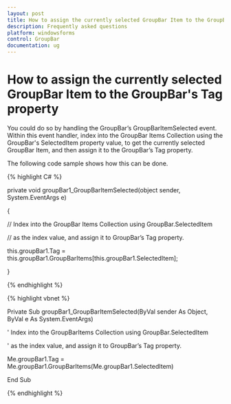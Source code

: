 ```yaml
---
layout: post
title: How to assign the currently selected GroupBar Item to the GroupBar's Tag property
description: Frequently asked questions
platform: windowsforms
control: GroupBar
documentation: ug
---
```

# How to assign the currently selected GroupBar Item to the GroupBar's Tag property

You could do so by handling the GroupBar’s GroupBarItemSelected event. Within this event handler, index into the GroupBar Items Collection using the GroupBar's SelectedItem property value, to get the currently selected GroupBar Item, and then assign it to the GroupBar’s Tag property. 

The following code sample shows how this can be done.

{% highlight C# %}  

private void groupBar1_GroupBarItemSelected(object sender, System.EventArgs e) 

{ 

// Index into the GroupBar Items Collection using GroupBar.SelectedItem   

// as the index value, and assign it to GroupBar’s Tag property. 

this.groupBar1.Tag = this.groupBar1.GroupBarItems[this.groupBar1.SelectedItem]; 

} 

{% endhighlight %}



{% highlight vbnet %} 

Private Sub groupBar1_GroupBarItemSelected(ByVal sender As Object, ByVal e As System.EventArgs)

' Index into the GroupBarItems Collection using GroupBar.SelectedItem  

' as the index value, and assign it to GroupBar’s Tag property. 

Me.groupBar1.Tag = Me.groupBar1.GroupBarItems(Me.groupBar1.SelectedItem)

End Sub

{% endhighlight %}